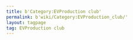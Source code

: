 ```yaml
---
title: b'Category:EVProduction club'
permalink: b'wiki/Category:EVProduction_club/'
layout: tagpage
tag: EVProduction club
---
```



